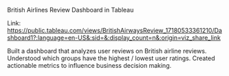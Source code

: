 British Airlines Review Dashboard in Tableau

Link: https://public.tableau.com/views/BritishAirwaysReview_17180533361210/Dashboard1?:language=en-US&:sid=&:display_count=n&:origin=viz_share_link

Built a dashboard that analyzes user reviews on British airline reviews.
Understood which groups have the highest / lowest user ratings.
Created actionable metrics to influence business decision making.
